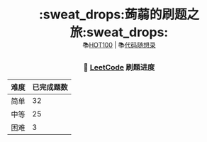 <div align="center">
  <p align="center">
    <h1 style="margin-bottom: 0;">:sweat_drops:蒟蒻的刷题之旅:sweat_drops:</h1>
    <a>
      📚<a href="https://leetcode.cn/studyplan/top-100-liked/" target="_blank">HOT100</a> | 
      📚<a href="https://programmercarl.com/" target="_blank">代码随想录</a>
    </a>
  </p>
</div>

<div align="center">

<h3>🧮 <a href="https://leetcode.cn" target="_blank">LeetCode</a> 刷题进度</h3>

<table>
  <thead>
    <tr>
      <th>难度</th>
      <th>已完成题数</th>
    </tr>
  </thead>
  <tbody>
    <tr>
      <td>简单</td>
      <td>32</td>
    </tr>
    <tr>
      <td>中等</td>
      <td>25</td>
    </tr>
    <tr>
      <td>困难</td>
      <td>3</td>
    </tr>
  </tbody>
</table>

</div>
